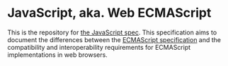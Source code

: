 # JavaScript, aka. Web ECMAScript

This is the repository for [the JavaScript spec](http://javascript.spec.whatwg.org/). This specification aims to document the differences between the [ECMAScript specification](http://www.ecma-international.org/publications/standards/Ecma-262.htm) and the compatibility and interoperability requirements for ECMAScript implementations in web browsers.
